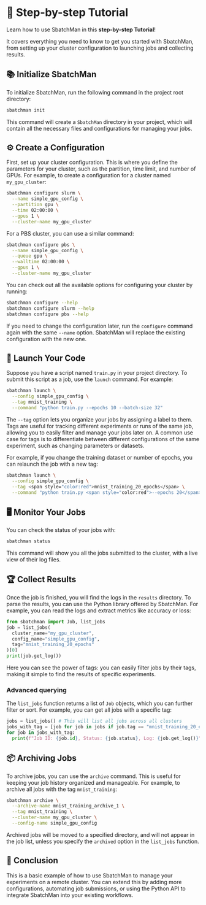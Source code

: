 # 🚀 Step-by-step Tutorial 

Learn how to use SbatchMan in this **step-by-step Tutorial**!

It covers everything you need to know to get you started with SbatchMan, from setting up your cluster configuration to launching jobs and collecting results.

## 📚 Initialize SbatchMan
To initialize SbatchMan, run the following command in the project root directory:

```bash
sbatchman init
```

This command will create a `SbatchMan` directory in your project, which will contain all the necessary files and configurations for managing your jobs.

## ⚙️ Create a Configuration

First, set up your cluster configuration. This is where you define the parameters for your cluster, such as the partition, time limit, and number of GPUs. For example, to create a configuration for a cluster named `my_gpu_cluster`:

```bash
sbatchman configure slurm \
  --name simple_gpu_config \
  --partition gpu \
  --time 02:00:00 \
  --gpus 1 \
  --cluster-name my_gpu_cluster
```
For a PBS cluster, you can use a similar command:

```bash
sbatchman configure pbs \
  --name simple_gpu_config \
  --queue gpu \
  --walltime 02:00:00 \
  --gpus 1 \
  --cluster-name my_gpu_cluster
```

You can check out all the available options for configuring your cluster by running:

```bash
sbatchman configure --help
sbatchman configure slurm --help
sbatchman configure pbs --help
```

If you need to change the configuration later, run the `configure` command again with the same `--name` option. SbatchMan will replace the existing configuration with the new one.

## 🚀 Launch Your Code

Suppose you have a script named `train.py` in your project directory. To submit this script as a job, use the `launch` command. For example: 

```bash
sbatchman launch \
  --config simple_gpu_config \
  --tag mnist_training \
  --command "python train.py --epochs 10 --batch-size 32"
```

The `--tag` option lets you organize your jobs by assigning a label to them. Tags are useful for tracking different experiments or runs of the same job, allowing you to easily filter and manage your jobs later on. A common use case for tags is to differentiate between different configurations of the same experiment, such as changing parameters or datasets.

For example, if you change the training dataset or number of epochs, you can relaunch the job with a new tag:

```bash
sbatchman launch \
  --config simple_gpu_config \
  --tag <span style="color:red">mnist_training_20_epochs</span> \
  --command "python train.py <span style="color:red">--epochs 20</span> --batch-size 32"
```

## 🖥️ Monitor Your Jobs

You can check the status of your jobs with:

```bash
sbatchman status
```

This command will show you all the jobs submitted to the cluster, with a live view of their log files.

## 🏆 Collect Results

Once the job is finished, you will find the logs in the `results` directory. To parse the results, you can use the Python library offered by SbatchMan. For example, you can read the logs and extract metrics like accuracy or loss:

```python
from sbatchman import Job, list_jobs
job = list_jobs(
  cluster_name="my_gpu_cluster",
  config_name="simple_gpu_config",
  tag="mnist_training_20_epochs"
)[0]
print(job.get_log())
```

Here you can see the power of tags: you can easily filter jobs by their tags, making it simple to find the results of specific experiments.

### Advanced querying
The `list_jobs` function returns a list of `Job` objects, which you can further filter or sort. For example, you can get all jobs with a specific tag:

```python
jobs = list_jobs() # This will list all jobs across all clusters
jobs_with_tag = [job for job in jobs if job.tag == "mnist_training_20_epochs"]
for job in jobs_with_tag:
  print(f"Job ID: {job.id}, Status: {job.status}, Log: {job.get_log()}")
```

## 📦 Archiving Jobs
To archive jobs, you can use the `archive` command. This is useful for keeping your job history organized and manageable. For example, to archive all jobs with the tag `mnist_training`:
```bash
sbatchman archive \
  --archive-name mnist_training_archive_1 \
  --tag mnist_training \
  --cluster-name my_gpu_cluster \
  --config-name simple_gpu_config
```

Archived jobs will be moved to a specified directory, and will not appear in the job list, unless you specify the `archived` option in the `list_jobs` function.

## 🎉 Conclusion
This is a basic example of how to use SbatchMan to manage your experiments on a remote cluster. You can extend this by adding more configurations, automating job submissions, or using the Python API to integrate SbatchMan into your existing workflows.